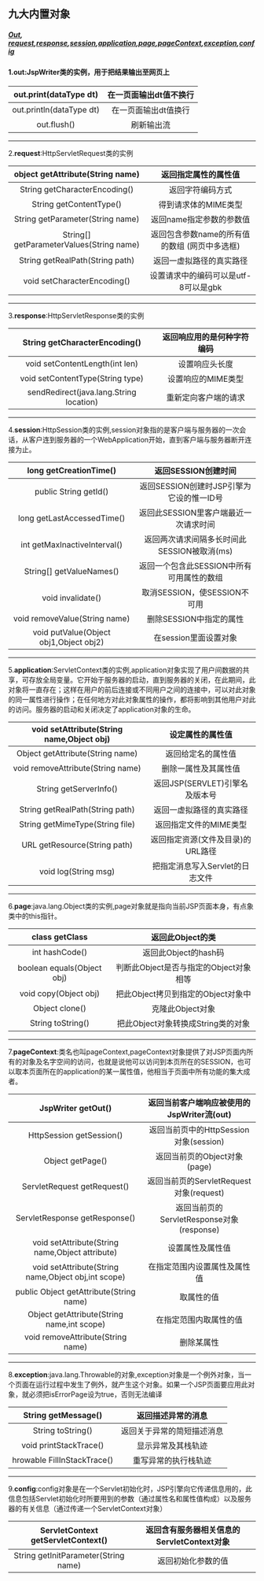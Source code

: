 ## 九大内置对象

##### [Out](#out), [request](#request),[response](#response),[session](#session),[application](#application),[page](#page),[pageContext](#pageContext),[exception](#exception),[config](#config)

#### 1.<span id="out">**out**:JspWriter类的实例，用于把结果输出至网页上</span>

|  out.print(dataType dt)  | 在一页面输出dt值不换行 |
| :----------------------: | :----------: |
| out.println(dataType dt) | 在一页面输出dt值换行  |
|       out.flush()        |    刷新输出流     |

------



2.<span id="request">**request**:HttpServletRequest类的实例</span>

|     object getAttribute(String name)     |         返回指定属性的属性值         |
| :--------------------------------------: | :------------------------: |
|      String getCharacterEncoding()       |          返回字符编码方式          |
|         String getContentType()          |        得到请求体的MIME类型        |
|     String getParameter(String name)     |       返回name指定参数的参数值       |
| String[] getParameterValues(String name) | 返回包含参数name的所有值的数组 (网页中多选框) |
|     String getRealPath(String path)      |        返回一虚拟路径的真实路径        |
|       void setCharacterEncoding()        |   设置请求中的编码可以是utf-8可以是gbk   |

------

3.<span id="response">**response**:HttpServletResponse类的实例</span>

|      String getCharacterEncoding()      | 返回响应用的是何种字符编码 |
| :-------------------------------------: | :-----------: |
|     void setContentLength(int len)      |    设置响应头长度    |
|    void setContentType(String type)     |  设置响应的MIME类型  |
| sendRedirect(java.lang.String location) |  重新定向客户端的请求   |

------

4.<span id="session">**session**:HttpSession类的实例,session对象指的是客户端与服务器的一次会话，从客户连到服务器的一个WebApplication开始，直到客户端与服务器断开连接为止。</span>

|         long getCreationTime()         |        返回SESSION创建时间        |
| :------------------------------------: | :-------------------------: |
|         public String getId()          | 返回SESSION创建时JSP引擎为它设的惟一ID号  |
|       long getLastAccessedTime()       |   返回此SESSION里客户端最近一次请求时间    |
|      int getMaxInactiveInterval()      | 返回两次请求间隔多长时间此SESSION被取消(ms) |
|        String[] getValueNames()        |  返回一个包含此SESSION中所有可用属性的数组   |
|           void invalidate()            |    取消SESSION，使SESSION不可用    |
|     void removeValue(String name)      |       删除SESSION中指定的属性       |
| void putValue(Object obj1,Object obj2) |       在session里面设置对象        |

------

5.<span id="application">**application**:ServletContext类的实例,application对象实现了用户间数据的共享，可存放全局变量。它开始于服务器的启动，直到服务器的关闭，在此期间，此对象将一直存在；这样在用户的前后连接或不同用户之间的连接中，可以对此对象的同一属性进行操作；在任何地方对此对象属性的操作，都将影响到其他用户对此的访问。服务器的启动和关闭决定了application对象的生命。</sapn>

| void setAttribute(String name,Object obj) |       设定属性的属性值        |
| :--------------------------------------: | :-------------------: |
|     Object getAttribute(String name)     |       返回给定名的属性值       |
|    void removeAttribute(String name)     |      删除一属性及其属性值       |
|          String getServerInfo()          | 返回JSP(SERVLET)引擎名及版本号 |
|     String getRealPath(String path)      |     返回一虚拟路径的真实路径      |
|     String getMimeType(String file)      |     返回指定文件的MIME类型     |
|       URL getResource(String path)       |  返回指定资源(文件及目录)的URL路径  |
|           void log(String msg)           |  把指定消息写入Servlet的日志文件  |

------

6.<span id="page">**page**:java.lang.Object类的实例,page对象就是指向当前JSP页面本身，有点象类中的this指针。</span>

|       class getClass       |        返回此Object的类        |
| :------------------------: | :-----------------------: |
|       int hashCode()       |      返回此Object的hash码      |
| boolean equals(Object obj) | 判断此Object是否与指定的Object对象相等 |
|   void copy(Object obj)    |  把此Object拷贝到指定的Object对象中  |
|       Object clone()       |        克隆此Object对象        |
|     String toString()      |  把此Object对象转换成String类的对象  |

------

7.<span id="pageContext">**pageContext**:类名也叫pageContext,pageContext对象提供了对JSP页面内所有的对象及名字空间的访问，也就是说他可以访问到本页所在的SESSION，也可以取本页面所在的application的某一属性值，他相当于页面中所有功能的集大成者。</span>

|            JspWriter getOut()            |   返回当前客户端响应被使用的JspWriter流(out)    |
| :--------------------------------------: | :-------------------------------: |
|         HttpSession getSession()         |   返回当前页中的HttpSession对象(session)   |
|             Object getPage()             |       返回当前页的Object对象(page)        |
|       ServletRequest getRequest()        |  返回当前页的ServletRequest对象(request)  |
|      ServletResponse getResponse()       | 返回当前页的ServletResponse对象(response) |
| void setAttribute(String name,Object attribute) |             设置属性及属性值              |
| void setAttribute(String name,Object obj,int scope) |          在指定范围内设置属性及属性值           |
| public Object getAttribute(String name)  |               取属性的值               |
| Object getAttribute(String name,int scope) |            在指定范围内取属性的值            |
|    void removeAttribute(String name)     |               删除某属性               |

------

8.<span id="exception">**exception**:java.lang.Throwable的对象,exception对象是一个例外对象，当一个页面在运行过程中发生了例外，就产生这个对象。如果一个JSP页面要应用此对象，就必须把isErrorPage设为true，否则无法编译</span>

|     String getMessage()     |   返回描述异常的消息   |
| :-------------------------: | :-----------: |
|      String toString()      | 返回关于异常的简短描述消息 |
|   void printStackTrace()    |   显示异常及其栈轨迹   |
| hrowable FillInStackTrace() |  重写异常的执行栈轨迹   |

------

9.<span id="config">**config**:config对象是在一个Servlet初始化时，JSP引擎向它传递信息用的，此信息包括Servlet初始化时所要用到的参数（通过属性名和属性值构成）以及服务器的有关信息（通过传递一个ServletContext对象）</span>

|  ServletContext getServletContext()  | 返回含有服务器相关信息的ServletContext对象 |
| :----------------------------------: | :--------------------------: |
| String getInitParameter(String name) |          返回初始化参数的值           |